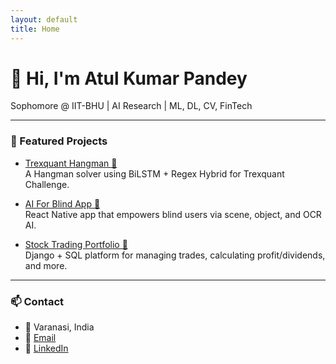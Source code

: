 ```yaml
---
layout: default
title: Home
---
```


# 👋 Hi, I'm Atul Kumar Pandey

Sophomore @ IIT-BHU | AI Research | ML, DL, CV, FinTech

---

### 🚀 Featured Projects

- [Trexquant Hangman 🔗](https://github.com/Atul625-py/Trexquant_Hangman)  
  A Hangman solver using BiLSTM + Regex Hybrid for Trexquant Challenge.

- [AI For Blind App 🔗](https://github.com/Atul625-py/AIForBlindApp)  
  React Native app that empowers blind users via scene, object, and OCR AI.

- [Stock Trading Portfolio 🔗](https://github.com/Atul625-py/Stock_Trading_Portfolio)  
  Django + SQL platform for managing trades, calculating profit/dividends, and more.

---

### 📫 Contact

- 📍 Varanasi, India
- 📨 [Email](mailto:atul.kpandey.cse23@itbhu.ac.in)
- 🔗 [LinkedIn](https://www.linkedin.com/in/atul-kumar-pandey-4a4633289/)
